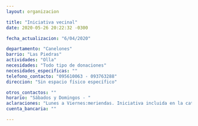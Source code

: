 ```yaml
---
layout: organizacion

title: "Iniciativa vecinal"
date: 2020-05-26 20:22:32 -0300

fecha_actualizacion: "6/04/2020"

departamento: "Canelones"
barrio: "Las Piedras"
actividades: "Olla"
necesidades: "Todo tipo de donaciones"
necesidades_especificas: ""
telefono_contacto: "095610063 - 093763288"
direccion: "Sin espacio físico específico"

otros_contactos: ""
horario: "Sábados y Domingos - "
aclaraciones: "Lunes a Viernes:meriendas. Iniciativa incluida en la categoría \"merienda\" de esta página. También arman canastas"
cuenta_bancaria: ""

---
```

